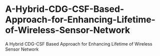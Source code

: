 # A-Hybrid-CDG-CSF-Based-Approach-for-Enhancing-Lifetime-of-Wireless-Sensor-Network
A Hybrid CDG-CSF Based Approach for Enhancing Lifetime of Wireless Sensor Network
